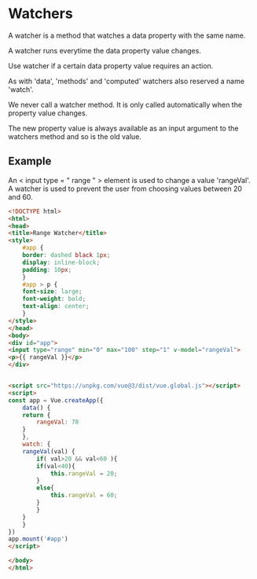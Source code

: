 # Watchers
A watcher is a method that watches a data property with the same name.

A watcher runs everytime the data property value changes.

Use watcher if a certain data property value requires an action.

As with 'data', 'methods' and 'computed' watchers also reserved a name 'watch'.

We never call a watcher method. It is only called automatically when the property value changes.

The new property value is always available as an input argument to the watchers method and so is the old value.

## Example
An < input type = " range " > element is used to change a value 'rangeVal'. A watcher is used to prevent the user from choosing values between 20 and 60.

```html
<!DOCTYPE html>
<html>
<head>
<title>Range Watcher</title>
<style>
    #app {
    border: dashed black 1px;
    display: inline-block;
    padding: 10px;
    }
    #app > p {
    font-size: large;
    font-weight: bold;
    text-align: center;
    }
</style>
</head>
<body>
<div id="app">
<input type="range" min="0" max="100" step="1" v-model="rangeVal">
<p>{{ rangeVal }}</p> 
</div>


<script src="https://unpkg.com/vue@3/dist/vue.global.js"></script>
<script>
const app = Vue.createApp({
    data() {
    return {
        rangeVal: 70
    }
    },
    watch: {
    rangeVal(val) {
        if( val>20 && val<60 ){
        if(val<40){
            this.rangeVal = 20;
        }
        else{
            this.rangeVal = 60;
        }
        }
    }
    }
})
app.mount('#app')
</script>

</body>
</html>
```
